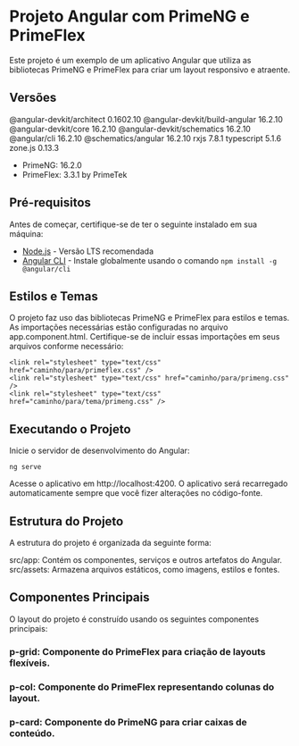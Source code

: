 # Projeto Angular com PrimeNG e PrimeFlex

Este projeto é um exemplo de um aplicativo Angular que utiliza as bibliotecas PrimeNG e PrimeFlex para criar um layout responsivo e atraente.

## Versões
@angular-devkit/architect       0.1602.10
@angular-devkit/build-angular   16.2.10
@angular-devkit/core            16.2.10
@angular-devkit/schematics      16.2.10
@angular/cli                    16.2.10
@schematics/angular             16.2.10
rxjs                            7.8.1
typescript                      5.1.6
zone.js                         0.13.3
- PrimeNG:                      16.2.0
- PrimeFlex:                    3.3.1 by PrimeTek

## Pré-requisitos

Antes de começar, certifique-se de ter o seguinte instalado em sua máquina:

- [Node.js](https://nodejs.org/) - Versão LTS recomendada
- [Angular CLI](https://angular.io/cli) - Instale globalmente usando o comando `npm install -g @angular/cli`

## Estilos e Temas
O projeto faz uso das bibliotecas PrimeNG e PrimeFlex para estilos e temas. As importações necessárias estão configuradas no arquivo app.component.html. Certifique-se de incluir essas importações em seus arquivos conforme necessário:

``` <!-- Adicione as importações no cabeçalho do seu arquivo app.component.html -->
<link rel="stylesheet" type="text/css" href="caminho/para/primeflex.css" />
<link rel="stylesheet" type="text/css" href="caminho/para/primeng.css" />
<link rel="stylesheet" type="text/css" href="caminho/para/tema/primeng.css" />
```


## Executando o Projeto 
Inicie o servidor de desenvolvimento do Angular:

```
ng serve
```

Acesse o aplicativo em http://localhost:4200. O aplicativo será recarregado automaticamente sempre que você fizer alterações no código-fonte.

## Estrutura do Projeto
A estrutura do projeto é organizada da seguinte forma:

src/app: Contém os componentes, serviços e outros artefatos do Angular.
src/assets: Armazena arquivos estáticos, como imagens, estilos e fontes.

## Componentes Principais
O layout do projeto é construído usando os seguintes componentes principais:

### p-grid: Componente do PrimeFlex para criação de layouts flexíveis.
### p-col: Componente do PrimeFlex representando colunas do layout.
### p-card: Componente do PrimeNG para criar caixas de conteúdo.


